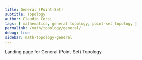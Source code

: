 ```yaml
---
title: General (Point-Set)
subtitle: Topology
author: Claudio Corsi
tags: [ mathematics, general topology, point-set topology ]
permalink: /math/topology/general/
debug: true
sidebar: math-topology-general
---
```


Landing page for General (Point-Set) Topology

